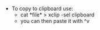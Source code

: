 * To copy to clipboard use: 
	* cat \*file* > xclip -sel clipboard
	* you can then paste it with \^v